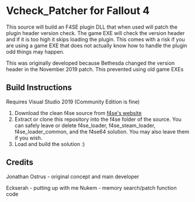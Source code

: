 # Vcheck_Patcher for Fallout 4

This source will build an F4SE plugin DLL that when used will patch the plugin header version check. The game EXE will check the version header and if it is too high it skips loading the plugin. This comes with a risk if you are using a game EXE that does not actually know how to handle the plugin odd things may happen.

This was originally developed because Bethesda changed the version header in the November 2019 patch. This prevented using old game EXEs 


## Build Instructions

Requires Visual Studio 2019 (Community Edition is fine)

1) Download the clean f4se source from [f4se's website](http://f4se.silverlock.org/)
2) Extract or clone this repository into the f4se folder of the source. You can safely leave or delete f4se_loader, f4se_steam_loader, f4se_loader_common, and the f4se64 solution. You may also leave them if you wish.
3) Load and build the solution :)

## Credits

Jonathan Ostrus - original concept and main developer

Eckserah - putting up with me
Nukem - memory search/patch function code

